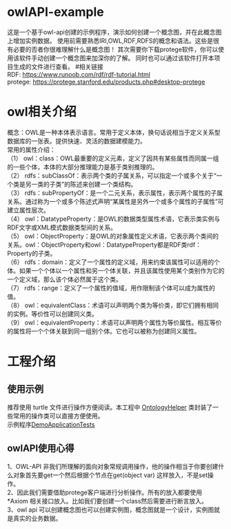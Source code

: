 # owlAPI-example
这是一个基于owl-api创建的示例程序，演示如何创建一个概念图，并在此概念图上增加实例数据。
使用前需要熟悉IRI,OWL,RDF,RDFS的概念和语法。这些是很有必要的否者你很难理解什么是概念图！
其次需要你下载protege软件，你可以使用该软件手动创建一个概念图来加深你的了解。
同时也可以通过该软件打开本项目生成的文件进行查看。
#相关链接  
RDF: https://www.runoob.com/rdf/rdf-tutorial.html  
protege: https://protege.stanford.edu/products.php#desktop-protege
# owl相关介绍  
概念：OWL是一种本体表示语言。常用于定义本体，换句话说相当于定义关系型数据库的一张表。提供快速、灵活的数据建模能力。  
常用的属性介绍：  
（1）	owl：class：OWL最重要的定义元素，定义了因共有某些属性而同属一组的一些个体，本体的大部分推理能力是基于类别推理的。   
（2）	rdfs：subClassOf：表示两个类的子属关系，可以指定一个或多个关于“一个类是另一类的子类”的陈述来创建一个类结构。    
（3）	rdfs：subPropertyOf：是一个二元关系，表示属性，表示两个属性的子属关系。通过称为一个或多个陈述式声明“某属性是另外一个或多个属性的子属性”可建立属性层次。   
（4）	owl：DatatypeProperty：是OWL的数据类型属性术语，它表示类实例与RDF文字或XML模式数据类型间的关系。   
（5）	owl：ObjectProperty：是OWL的对象属性定义术语，它表示两个类间的关系。owl：ObjectProperty和owl：DatatypeProperty都是RDF类rdf：Property的子类。   
（6）	rdfs：domain：定义了一个属性的定义域，用来约束该属性可以适用的个体。如果一个个体以一个属性和另一个体关联，并且该属性使用某个类别作为它的一个定义域，那么该个体必然属于这个类。   
（7）	rdfs：range：定义了一个属性的值域，用作限制该个体可以成为属性的值。  
（8）	owl：equivalentClass：术语可以声明两个类为等价类，即它们拥有相同的实例。等价性可以创建同义类。   
（9）	owl：equivalentProperty：术语可以声明两个属性为等价属性。相互等价的属性将一个个体关联到同一组别个体。它也可以被称为创建同义属性。  

# 工程介绍  
## 使用示例  
推荐使用 turtle 文件进行操作方便阅读。本工程中 [OntologyHelper](https://github.com/bingbingll/owlAPI-example/blob/master/src/main/java/com/example/demo/utils/OntologyHelper.java) 类封装了一些常用的操作类可以直接方便使用。  
示例程序[DemoApplicationTests](https://github.com/bingbingll/owlAPI-example/blob/master/src/test/java/com/example/demo/DemoApplicationTests.java)   
## owlAPI使用心得  
1、OWL-API 非我们所理解的面向对象常规调用操作，他的操作相当于你要创建什么对象首先要get一个然后根据个节点在get(object var) 这样放入，不是set操作。   
2、因此我们需要借助protege客户端进行分析操作。所有的放入都要使用 *Axiom 相关接口放入。比如我们要创建一个class然后需要进行断言放入。    
3、owl api 可以创建概念图也可以创建实例图，概念图就是一个设计，实例图就是真实的业务数据。  
